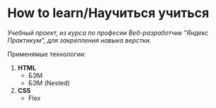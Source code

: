 # How to learn/Научиться учиться

_Учебный проект, из курса по професии Веб-разработчик "Яндекс Практикум", для закрепления навыка верстки._

Применямые технологии:

1. **HTML**
   - БЭМ
   - БЭМ (Nested)
2. **CSS**
   - Flex
